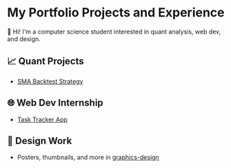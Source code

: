 # My Portfolio Projects and Experience

👋 Hi! I'm a computer science student interested in quant analysis, web dev, and design.

## 📈 Quant Projects
- [SMA Backtest Strategy](quant-project/README.md)

## 🌐 Web Dev Internship
- [Task Tracker App](web-dev-internship/README.md)

## 🎨 Design Work
- Posters, thumbnails, and more in [graphics-design](graphics-design/)
